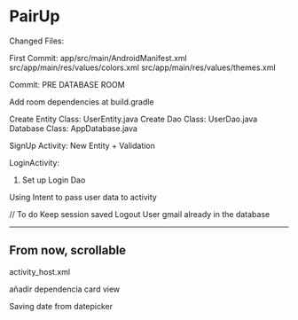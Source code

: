 # PairUp


Changed Files:


First Commit:
app/src/main/AndroidManifest.xml
src/app/main/res/values/colors.xml
src/app/main/res/values/themes.xml


Commit: PRE DATABASE ROOM

Add room dependencies at build.gradle

Create Entity Class: UserEntity.java
Create Dao Class: UserDao.java
Database Class: AppDatabase.java

SignUp Activity: New Entity + Validation

LoginActivity: 
1) Set up Login Dao


Using Intent to pass user data to activity


// To do
Keep session saved
Logout
User gmail already in the database

---------------------------------
From now, scrollable 
--------------------------------

activity_host.xml

añadir dependencia card view


Saving date from datepicker